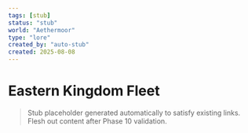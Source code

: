 ```yaml
---
tags: [stub]
status: "stub"
world: "Aethermoor"
type: "lore"
created_by: "auto-stub"
created: 2025-08-08
---
```


# Eastern Kingdom Fleet

> Stub placeholder generated automatically to satisfy existing links. Flesh out content after Phase 10 validation.
